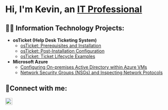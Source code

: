 <h1>Hi, I'm Kevin, an <a href="https://linkedin.com/in/
kevinreed87">IT Professional</a></h1>

<h2>👨‍💻 Information Technology Projects:</h2>

- <b>osTicket (Help Desk Ticketing System)</b>
  - [osTicket: Prerequisites and Installation](https://github.com/KevinWReed87/osticket-prereq.git)
  - [osTicket: Post-Installation Configuration](https://github.com/KevinWReed87/post-install-config.git)
  - [osTicket: Ticket Lifecycle Examples](https://github.com/KevinWReed87/ticket-lifecycle.git)
- <b>Microsoft Azure</b>
  - [Configuring On-premises Active Directory within Azure VMs](https://github.com/joshmadakorcc/configure-ad)
  - [Network Security Groups (NSGs) and Inspecting Network Protocols](https://github.com/joshmadakorcc/azure-network-protocols)

<h2>🤳Connect with me:</h2>

[<img align="left" alt="Kevin | LinkedIn" width="22px" src="https://cdn.jsdelivr.net/npm/simple-icons@v3/icons/linkedin.svg" />][linkedin]

[linkedin]: https://linkedin.com/in/kevinreed87



